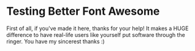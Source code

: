 # Testing Better Font Awesome #

First of all, if you've made it here, thanks for your help! It makes a HUGE difference to have real-life users like yourself put software through the ringer. You have my sincerest thanks :)


